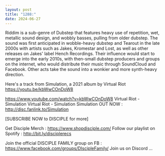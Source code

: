 ```yaml
---
layout: post
title: "1288:"
date: 2024-06-27
---
```


Riddim is a sub-genre of Dubstep that features heavy use of repetition, wet, metallic sound design, and wobbly basses, pulling from older dubstep. The sound was first anticipated in wobble-heavy dubstep and Tearout in the late 2000s with artists such as Jakes, Kromestar and Lost, as well as other releases on Jakes' label Hench Recordings. Their influence would start to emerge into the early 2010s, with then-small dubstep producers and groups on the internet, who would distribute their music through SoundCloud and Facebook. Other acts take the sound into a wonkier and more synth-heavy direction.

Here's a track from Simulation, a 2021 album by Virtual Riot 
https://youtu.be/kbWwCOnDoW8

https://www.youtube.com/watch?v=kbWwCOnDoW8
Virtual Riot - Simulation
Virtual Riot - Simulation
Simulation OUT NOW : http://disc.fanlink.to/Simulation

[SUBSCRIBE NOW to DISCIPLE for more]

Get Disciple Merch : https://www.shopdisciple.com/
Follow our playlist on Spotify : http://bit.ly/disciplerecs

Join the official DISCIPLE FAMILY group on FB : https://www.facebook.com/groups/DIscipleFamily/
Join us on Discord ...
